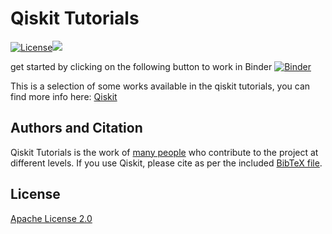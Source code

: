 # Qiskit Tutorials

[![License](https://img.shields.io/github/license/Qiskit/qiskit-tutorials.svg?style=popout-square)](https://opensource.org/licenses/Apache-2.0)[![](https://img.shields.io/github/release/Qiskit/qiskit-tutorials.svg?style=popout-square)](https://github.com/Qiskit/qiskit-tutorials/releases)

get started by clicking on the following button to work in Binder
[![Binder](https://mybinder.org/badge_logo.svg)](https://mybinder.org/v2/gh/Fedacc/q-workshop/master)

This is a selection of some works available in the qiskit tutorials, you can find more info here: [Qiskit](https://www.qiskit.org/)

## Authors and Citation

Qiskit Tutorials is the work of [many people](https://github.com/Qiskit/qiskit-tutorials/graphs/contributors) who contribute
to the project at different levels. If you use Qiskit, please cite as per the included [BibTeX file](https://github.com/Qiskit/qiskit/blob/master/Qiskit.bib).

## License

[Apache License 2.0](LICENSE.txt)
